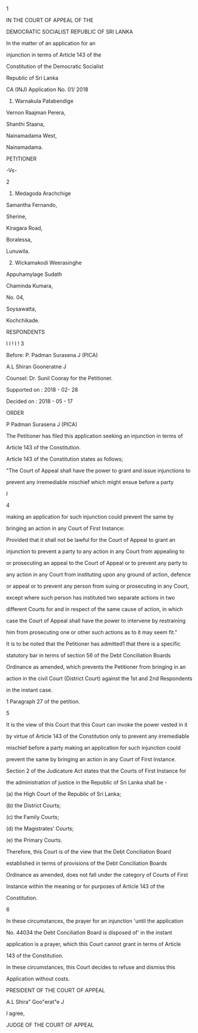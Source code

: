 1

IN THE COURT OF APPEAL OF THE

DEMOCRATIC SOCIALIST REPUBLIC OF SRI LANKA

In the matter of an application for an

injunction in terms of Article 143 of the

Constitution of the Democratic Socialist

Republic of Sri Lanka

CA (INJ) Application No. 01/ 2018

1. Warnakula Patabendige

Vernon Raajman Perera,

Shanthi Staana,

Nainamadama West,

Nainamadama.

PETITIONER

-Vs-

2

1. Medagoda Arachchige

Samantha Fernando,

Sherine,

Kiragara Road,

Boralessa,

Lunuwila.

2. Wickamakodi Weerasinghe

Appuhamylage Sudath

Chaminda Kumara,

No. 04,

Soysawatta,

Kochchikade.

RESPONDENTS

I I ! I ! 3

Before: P. Padman Surasena J (PICA)

A.L Shiran Gooneratne J

Counsel: Dr. Sunil Cooray for the Petitioner.

Supported on : 2018 - 02- 28

Decided on : 2018 - 05 - 17

ORDER

P Padman Surasena J (PICA)

The Petitioner has filed this application seeking an injunction in terms of

Article 143 of the Constitution.

Article 143 of the Constitution states as follows;

"The Court of Appeal shall have the power to grant and issue injunctions to

prevent any irremediable mischief which might ensue before a party

I

4

making an application for such injunction could prevent the same by

bringing an action in any Court of First Instance:

Provided that it shall not be lawful for the Court of Appeal to grant an

injunction to prevent a party to any action in any Court from appealing to

or prosecuting an appeal to the Court of Appeal or to prevent any party to

any action in any Court from instituting upon any ground of action, defence

or appeal or to prevent any person from suing or prosecuting in any Court,

except where such person has instituted two separate actions in two

different Courts for and in respect of the same cause of action, in which

case the Court of Appeal shall have the power to intervene by restraining

him from prosecuting one or other such actions as to it may seem fit."

It is to be noted that the Petitioner has admitted1 that there is a specific

statutory bar in terms of section 56 of the Debt Conciliation Boards

Ordinance as amended, which prevents the Petitioner from bringing in an

action in the civil Court (District Court) against the 1st and 2nd Respondents

in the instant case.

1 Paragraph 27 of the petition.

5

It is the view of this Court that this Court can invoke the power vested in it

by virtue of Article 143 of the Constitution only to prevent any irremediable

mischief before a party making an application for such injunction could

prevent the same by bringing an action in any Court of First Instance.

Section 2 of the Judicature Act states that the Courts of First Instance for

the administration of justice in the Republic of Sri Lanka shall be -

(a) the High Court of the Republic of Sri Lanka;

(b) the District Courts;

(c) the Family Courts;

(d) the Magistrates' Courts;

(e) the Primary Courts.

Therefore, this Court is of the view that the Debt Conciliation Board

established in terms of provisions of the Debt Conciliation Boards

Ordinance as amended, does not fall under the category of Courts of First

Instance within the meaning or for purposes of Article 143 of the

Constitution.

6

In these circumstances, the prayer for an injunction 'until the application

No. 44034 the Debt Conciliation Board is disposed of' in the instant

application is a prayer, which this Court cannot grant in terms of Article

143 of the Constitution.

In these circumstances, this Court decides to refuse and dismiss this

Application without costs.

PRESIDENT OF THE COURT OF APPEAL

A.L Shira" Goo"erat"e J

I agree,

JUDGE OF THE COURT OF APPEAL